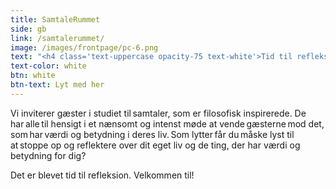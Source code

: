 ```yaml
---
title: SamtaleRummet
side: gb
link: /samtalerummet/
image: /images/frontpage/pc-6.png
text: "<h4 class='text-uppercase opacity-75 text-white'>Tid til refleksion</h4><p class='mb-0 fs-6 text-white'>Vi inviterer gæster i studiet til samtaler, som er filosofisk inspirerede. De har alle til hensigt i et nænsomt og intenst møde at vende gæsterne mod det, som har værdi og betydning i deres liv. Som lytter får du måske lyst til at stoppe op og reflektere over dit eget liv og de ting, der har værdi og betydning for dig?<br>Det er blevet tid til refleksion. Velkommen til!</p>"
text-color: white
btn: white
btn-text: Lyt med her
---
```

Vi inviterer gæster i studiet til samtaler, som er filosofisk inspirerede. De har alle til hensigt i et nænsomt og intenst møde at vende gæsterne mod det, som har værdi og betydning i deres liv. Som lytter får du måske lyst til at stoppe op og reflektere over dit eget liv og de ting, der har værdi og betydning for dig?

Det er blevet tid til refleksion. Velkommen til!